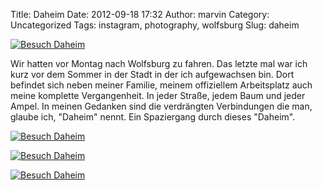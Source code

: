 Title: Daheim
Date: 2012-09-18 17:32
Author: marvin
Category: Uncategorized
Tags: instagram, photography, wolfsburg
Slug: daheim

[![Besuch
Daheim](http://farm9.staticflickr.com/8435/7995708630_39c8b4d043_c.jpg)](http://www.flickr.com/photos/marvinxsteadfast/7995708630/ "Besuch Daheim by marvinxsteadfast, on Flickr, via Patr")

Wir hatten vor Montag nach Wolfsburg zu fahren. Das letzte mal war ich
kurz vor dem Sommer in der Stadt in der ich aufgewachsen bin. Dort
befindet sich neben meiner Familie, meinem offiziellem Arbeitsplatz auch
meine komplette Vergangenheit. In jeder Straße, jedem Baum und jeder
Ampel. In meinen Gedanken sind die verdrängten Verbindungen die man,
glaube ich, "Daheim" nennt. Ein Spaziergang durch dieses "Daheim".

[![Besuch
Daheim](http://farm9.staticflickr.com/8181/7995708202_98b0024549_c.jpg)](http://www.flickr.com/photos/marvinxsteadfast/7995708202/ "Besuch Daheim by marvinxsteadfast, on Flickr, via Patr")

[![Besuch
Daheim](http://farm9.staticflickr.com/8037/7995707870_9eaa2c474a_c.jpg)](http://www.flickr.com/photos/marvinxsteadfast/7995707870/ "Besuch Daheim by marvinxsteadfast, on Flickr, via Patr")

[![Besuch
Daheim](http://farm9.staticflickr.com/8300/7999206545_3f0b8fe872_c.jpg)](http://www.flickr.com/photos/marvinxsteadfast/7999206545/ "Besuch Daheim by marvinxsteadfast, on Flickr, via Patr")

